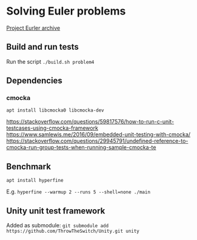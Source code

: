 # Solving Euler problems
[Project Eurler archive](https://projecteuler.net/archives)

## Build and run tests
Run the script `./build.sh problem4`

## Dependencies
### cmocka
`apt install libcmocka0 libcmocka-dev`

https://stackoverflow.com/questions/59817576/how-to-run-c-unit-testcases-using-cmocka-framework
https://www.samlewis.me/2016/09/embedded-unit-testing-with-cmocka/
https://stackoverflow.com/questions/29945791/undefined-reference-to-cmocka-run-group-tests-when-running-sample-cmocka-te

## Benchmark
`apt install hyperfine`

E.g.
`hyperfine --warmup 2 --runs 5 --shell=none ./main`

## Unity unit test framework
Added as submodule: `git submodule add https://github.com/ThrowTheSwitch/Unity.git unity`